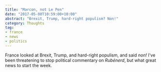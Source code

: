```yaml
---
title: "Marcon, not Le Pen"
date: "2017-05-08T10:59:00+10:00"
abstract: "Brexit, Trump, hard-right populism? Non!"
category: Thoughts
tag:
- france
- news
- politics
---
```

France looked at Brexit, Trump, and hard-right populism, and said *non!* I've been threatening to stop political commentary on *Rubénerd*, but what great news to start the week.

